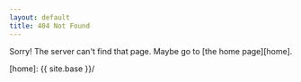 ```yaml
---
layout: default
title: 404 Not Found
---
```

Sorry! The server can't find that page. Maybe go to [the home page][home].

[home]: {{ site.base }}/
